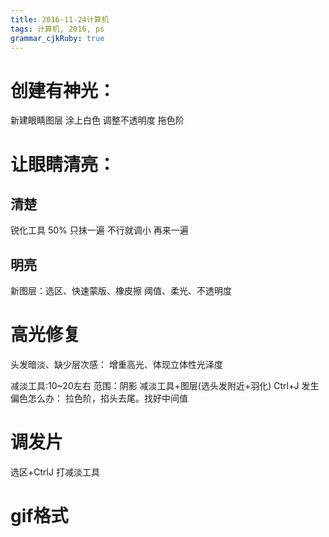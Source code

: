 ```yaml
---
title: 2016-11-24计算机 
tags: 计算机, 2016, ps
grammar_cjkRuby: true
---
```


# 创建有神光：
新建眼睛图层 涂上白色 调整不透明度 拖色阶

# 让眼睛清亮：
## 清楚
锐化工具 50% 只抹一遍
不行就调小 再来一遍
## 明亮
新图层：选区、快速蒙版、橡皮擦
阈值、柔光、不透明度

# 高光修复
头发暗淡、缺少层次感：
增重高光、体现立体性光泽度

减淡工具:10~20左右 范围：阴影
减淡工具+图层(选头发附近+羽化) Ctrl+J
发生偏色怎么办：
拉色阶，掐头去尾。找好中间值

# 调发片
选区+CtrlJ
打减淡工具

# gif格式
